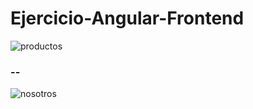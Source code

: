 # Ejercicio-Angular-Frontend

![productos](https://user-images.githubusercontent.com/88548284/180096075-53315c13-4e2d-462e-83cd-bde0c99bb636.jpg)

### --
![nosotros](https://user-images.githubusercontent.com/88548284/180096109-f629163b-1552-45dc-922c-5da823d8aad5.jpg)
